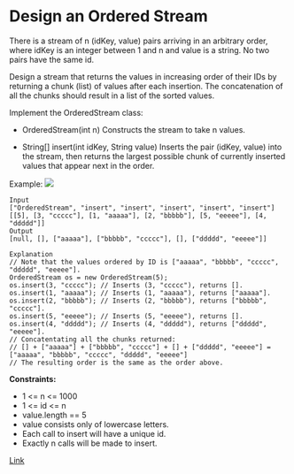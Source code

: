 # Design an Ordered Stream

There is a stream of n (idKey, value) pairs arriving in an arbitrary order, where idKey is an integer between 1 and n
and value is a string. No two pairs have the same id.

Design a stream that returns the values in increasing order of their IDs by returning a chunk (list) of values after
each insertion. The concatenation of all the chunks should result in a list of the sorted values.

Implement the OrderedStream class:

- OrderedStream(int n) Constructs the stream to take n values.

- String[] insert(int idKey, String value) Inserts the pair (idKey, value) into the stream, then returns the largest
  possible chunk of currently inserted values that appear next in the order.

Example:
![](https://assets.leetcode.com/uploads/2020/11/10/q1.gif)

```
Input
["OrderedStream", "insert", "insert", "insert", "insert", "insert"]
[[5], [3, "ccccc"], [1, "aaaaa"], [2, "bbbbb"], [5, "eeeee"], [4, "ddddd"]]
Output
[null, [], ["aaaaa"], ["bbbbb", "ccccc"], [], ["ddddd", "eeeee"]]

Explanation
// Note that the values ordered by ID is ["aaaaa", "bbbbb", "ccccc", "ddddd", "eeeee"].
OrderedStream os = new OrderedStream(5);
os.insert(3, "ccccc"); // Inserts (3, "ccccc"), returns [].
os.insert(1, "aaaaa"); // Inserts (1, "aaaaa"), returns ["aaaaa"].
os.insert(2, "bbbbb"); // Inserts (2, "bbbbb"), returns ["bbbbb", "ccccc"].
os.insert(5, "eeeee"); // Inserts (5, "eeeee"), returns [].
os.insert(4, "ddddd"); // Inserts (4, "ddddd"), returns ["ddddd", "eeeee"].
// Concatentating all the chunks returned:
// [] + ["aaaaa"] + ["bbbbb", "ccccc"] + [] + ["ddddd", "eeeee"] = ["aaaaa", "bbbbb", "ccccc", "ddddd", "eeeee"]
// The resulting order is the same as the order above.
```

**Constraints:**

- 1 <= n <= 1000
- 1 <= id <= n
- value.length == 5
- value consists only of lowercase letters.
- Each call to insert will have a unique id.
- Exactly n calls will be made to insert.

[Link](https://leetcode.com/problems/design-an-ordered-stream/description/)